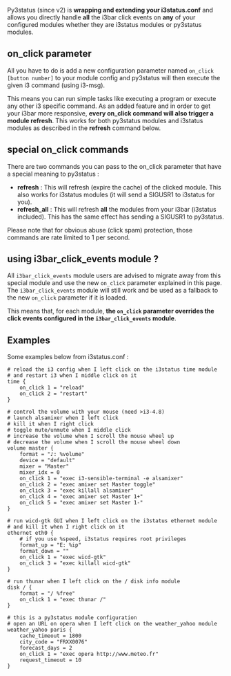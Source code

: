Py3status (since v2) is **wrapping and extending your i3status.conf** and allows you directly handle **all** the i3bar click events on **any** of your configured modules whether they are i3status modules or py3status modules.

## on_click parameter
All you have to do is add a new configuration parameter named `on_click [button number]` to your module config and py3status will then execute the given i3 command (using i3-msg).

This means you can run simple tasks like executing a program or execute any other i3 specific command. As an added feature and in order to get your i3bar more responsive, **every on_click command will also trigger a module refresh**. This works for both py3status modules and i3status modules as described in the **refresh** command below.

## special on_click commands
There are two commands you can pass to the on_click parameter that have a special meaning to py3status :

- **refresh** : This will refresh (expire the cache) of the clicked module. This also works for i3status modules (it will send a SIGUSR1 to i3status for you).
- **refresh_all** : This will refresh **all** the modules from your i3bar (i3status included). This has the same effect has sending a SIGUSR1 to py3status.

Please note that for obvious abuse (click spam) protection, those commands are rate limited to 1 per second.

## using i3bar_click_events module ?
All `i3bar_click_events` module users are advised to migrate away from this special module and use the new `on_click` parameter explained in this page. The `i3bar_click_events` module will still work and be used as a fallback to the new `on_click` parameter if it is loaded.

This means that, for each module, **the `on_click` parameter overrides the click events configured in the `i3bar_click_events` module**.

## Examples
Some examples below from i3status.conf :

    # reload the i3 config when I left click on the i3status time module
    # and restart i3 when I middle click on it
    time {
        on_click 1 = "reload"
        on_click 2 = "restart"
    }

    # control the volume with your mouse (need >i3-4.8)
    # launch alsamixer when I left click
    # kill it when I right click
    # toggle mute/unmute when I middle click
    # increase the volume when I scroll the mouse wheel up
    # decrease the volume when I scroll the mouse wheel down
    volume master {
        format = "♪: %volume"
        device = "default"
        mixer = "Master"
        mixer_idx = 0
        on_click 1 = "exec i3-sensible-terminal -e alsamixer"
        on_click 2 = "exec amixer set Master toggle"
        on_click 3 = "exec killall alsamixer"
        on_click 4 = "exec amixer set Master 1+"
        on_click 5 = "exec amixer set Master 1-"
    }

    # run wicd-gtk GUI when I left click on the i3status ethernet module
    # and kill it when I right click on it
    ethernet eth0 {
        # if you use %speed, i3status requires root privileges
        format_up = "E: %ip"
        format_down = ""
        on_click 1 = "exec wicd-gtk"
        on_click 3 = "exec killall wicd-gtk"
    }

    # run thunar when I left click on the / disk info module
    disk / {
        format = "/ %free"
        on_click 1 = "exec thunar /"
    }

    # this is a py3status module configuration
    # open an URL on opera when I left click on the weather_yahoo module
    weather_yahoo paris {
        cache_timeout = 1800
        city_code = "FRXX0076"
        forecast_days = 2
        on_click 1 = "exec opera http://www.meteo.fr"
        request_timeout = 10
    }